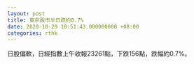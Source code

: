 ```yaml
---
layout: post
title: 東京股市半日跌約0.7%
date: 2020-10-29 10:51:43.000000000 +08:00
categories: rthk
---
```


日股偏軟，日經指數上午收報23261點，下跌156點，跌幅約0.7%。
